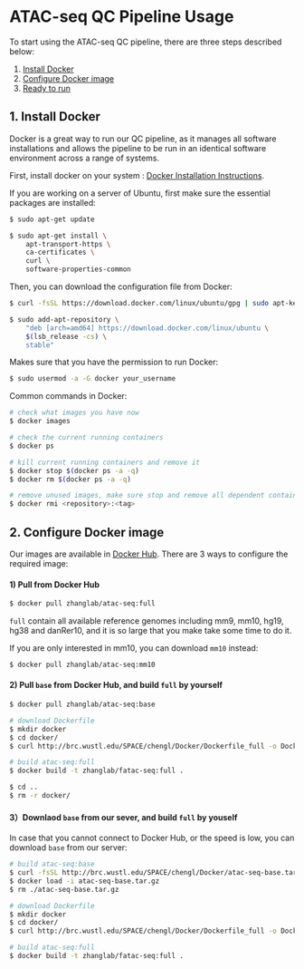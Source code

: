 # ATAC-seq QC Pipeline Usage

To start using the ATAC-seq QC pipeline, there are three steps described below:
1. [Install Docker](#1-install-docker)
2. [Configure Docker image](#2-configure-docker-image)
3. [Ready to run](#3-ready-to-run)

## 1. Install Docker
Docker is a great way to run our QC pipeline, as it manages all software installations and allows the pipeline to be run in an identical software environment across a range of systems.

First, install docker on your system : [Docker Installation Instructions](https://docs.docker.com/engine/installation/).

If you are working on a server of Ubuntu, first make sure the essential packages are installed:
```bash
$ sudo apt-get update

$ sudo apt-get install \
    apt-transport-https \
    ca-certificates \
    curl \
    software-properties-common
```

Then, you can download the configuration file from Docker:
```bash
$ curl -fsSL https://download.docker.com/linux/ubuntu/gpg | sudo apt-key add -

$ sudo add-apt-repository \
    "deb [arch=amd64] https://download.docker.com/linux/ubuntu \
    $(lsb_release -cs) \
    stable"
```

Makes sure that you have the permission to run Docker:
```bash
$ sudo usermod -a -G docker your_username
```

Common commands in Docker:
```bash
# check what images you have now
$ docker images

# check the current running containers
$ docker ps

# kill current running containers and remove it
$ docker stop $(docker ps -a -q)
$ docker rm $(docker ps -a -q)

# remove unused images, make sure stop and remove all dependent containers
$ docker rmi <repository>:<tag>
```

## 2. Configure Docker image
Our images are available in [Docker Hub](https://hub.docker.com/r/zhanglab/atac-seq/). There are 3 ways to configure the required image:
#### 1) Pull from Docker Hub
```bash
$ docker pull zhanglab/atac-seq:full
```
`full` contain all available reference genomes including mm9, mm10, hg19, hg38 and danRer10, and it is so large that you make take some time to do it.

If you are only interested in mm10, you can download `mm10` instead:
```bash
$ docker pull zhanglab/atac-seq:mm10
```

#### 2) Pull `base` from Docker Hub, and build `full` by yourself
```bash
$ docker pull zhanglab/atac-seq:base

# download Dockerfile
$ mkdir docker
$ cd docker/
$ curl http://brc.wustl.edu/SPACE/chengl/Docker/Dockerfile_full -o Dockerfile

# build atac-seq:full
$ docker build -t zhanglab/fatac-seq:full .

$ cd ..
$ rm -r docker/
```

#### 3）Downlaod `base` from our sever, and build `full` by youself
In case that you cannot connect to Docker Hub, or the speed is low, you can download `base` from our server:
```bash
# build atac-seq:base
$ curl -fsSL http://brc.wustl.edu/SPACE/chengl/Docker/atac-seq-base.tar.gz -o ./atac-seq-base.tar.gz
$ docker load -i atac-seq-base.tar.gz
$ rm ./atac-seq-base.tar.gz

# download Dockerfile
$ mkdir docker
$ cd docker/
$ curl http://brc.wustl.edu/SPACE/chengl/Docker/Dockerfile_full -o Dockerfile

# build atac-seq:full
$ docker build -t zhanglab/fatac-seq:full .
```








